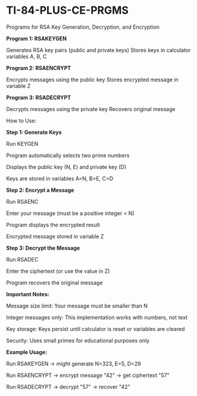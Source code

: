 # TI-84-PLUS-CE-PRGMS
Programs for RSA Key Generation, Decryption, and Encryption

**Program 1: RSAKEYGEN**

Generates RSA key pairs (public and private keys)
Stores keys in calculator variables A, B, C

**Program 2: RSAENCRYPT**

Encrypts messages using the public key
Stores encrypted message in variable Z

**Program 3: RSADECRYPT**

Decrypts messages using the private key
Recovers original message


How to Use:

**Step 1: Generate Keys**

Run KEYGEN

Program automatically selects two prime numbers

Displays the public key (N, E) and private key (D)

Keys are stored in variables A=N, B=E, C=D


**Step 2: Encrypt a Message**

Run RSAENC

Enter your message (must be a positive integer < N)

Program displays the encrypted result

Encrypted message stored in variable Z


**Step 3: Decrypt the Message**

Run RSADEC

Enter the ciphertext (or use the value in Z)

Program recovers the original message


**Important Notes:**

Message size limit: Your message must be smaller than N

Integer messages only: This implementation works with numbers, not text

Key storage: Keys persist until calculator is reset or variables are cleared

Security: Uses small primes for educational purposes only

**Example Usage:**

Run RSAKEYGEN → might generate N=323, E=5, D=29

Run RSAENCRYPT → encrypt message "42" → get ciphertext "57"

Run RSADECRYPT → decrypt "57" → recover "42"
